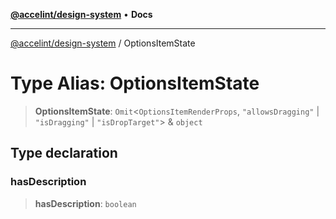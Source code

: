 [**@accelint/design-system**](../README.md) • **Docs**

***

[@accelint/design-system](../README.md) / OptionsItemState

# Type Alias: OptionsItemState

> **OptionsItemState**: `Omit`\<`OptionsItemRenderProps`, `"allowsDragging"` \| `"isDragging"` \| `"isDropTarget"`\> & `object`

## Type declaration

### hasDescription

> **hasDescription**: `boolean`

